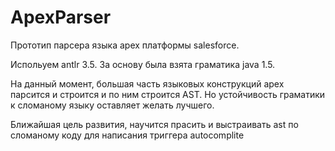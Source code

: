 ApexParser
==========
Прототип парсера языка apex платформы salesforce.

Испольуем antlr 3.5. За основу была взята граматика java 1.5. 

На данный момент, большая часть языковых конструкций apex парсится и строится и по ним строится AST. 
Но устойчивость граматики к сломаному языку оставляет желать лучшего.

Ближайшая цель развития, научится прасить и выстраивать ast по сломаному коду для написания триггера autocomplite

